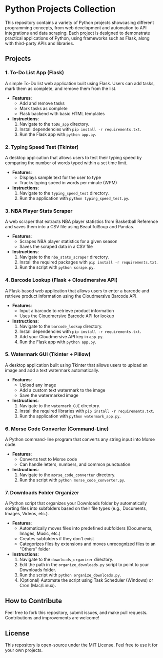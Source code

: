 # Python Projects Collection

This repository contains a variety of Python projects showcasing different programming concepts, from web development and automation to API integrations and data scraping. Each project is designed to demonstrate practical applications of Python, using frameworks such as Flask, along with third-party APIs and libraries.

## Projects

### 1. **To-Do List App (Flask)**
A simple To-Do list web application built using Flask. Users can add tasks, mark them as complete, and remove them from the list.

- **Features**:
  - Add and remove tasks
  - Mark tasks as complete
  - Flask backend with basic HTML templates
- **Instructions**:
  1. Navigate to the `toDo_app` directory.
  2. Install dependencies with `pip install -r requirements.txt`.
  3. Run the Flask app with `python app.py`.

### 2. **Typing Speed Test (Tkinter)**
A desktop application that allows users to test their typing speed by comparing the number of words typed within a set time limit.

- **Features**:
  - Displays sample text for the user to type
  - Tracks typing speed in words per minute (WPM)
- **Instructions**:
  1. Navigate to the `typing_speed_test` directory.
  2. Run the application with `python typing_speed_test.py`.

### 3. **NBA Player Stats Scraper**
A web scraper that extracts NBA player statistics from Basketball Reference and saves them into a CSV file using BeautifulSoup and Pandas.

- **Features**:
  - Scrapes NBA player statistics for a given season
  - Saves the scraped data in a CSV file
- **Instructions**:
  1. Navigate to the `nba_stats_scraper` directory.
  2. Install the required packages with `pip install -r requirements.txt`.
  3. Run the script with `python scrape.py`.

### 4. **Barcode Lookup (Flask + Cloudmersive API)**
A Flask-based web application that allows users to enter a barcode and retrieve product information using the Cloudmersive Barcode API.

- **Features**:
  - Input a barcode to retrieve product information
  - Uses the Cloudmersive Barcode API for lookup
- **Instructions**:
  1. Navigate to the `barcode_lookup` directory.
  2. Install dependencies with `pip install -r requirements.txt`.
  3. Add your Cloudmersive API key in `app.py`.
  4. Run the Flask app with `python app.py`.


### 5. **Watermark GUI (Tkinter + Pillow)**
A desktop application built using Tkinter that allows users to upload an image and add a text watermark automatically.

- **Features**:
  - Upload any image
  - Add a custom text watermark to the image
  - Save the watermarked image
- **Instructions**:
  1. Navigate to the `watermark_GUI` directory.
  2. Install the required libraries with `pip install -r requirements.txt`.
  3. Run the application with `python watermark_app.py`.

### 6. **Morse Code Converter (Command-Line)**
A Python command-line program that converts any string input into Morse code.

- **Features**:
  - Converts text to Morse code
  - Can handle letters, numbers, and common punctuation
- **Instructions**:
  1. Navigate to the `morse_code_converter` directory.
  2. Run the script with `python morse_code_converter.py`.
 
### 7. **Downloads Folder Organizer**
A Python script that organizes your Downloads folder by automatically sorting files into subfolders based on their file types (e.g., Documents, Images, Videos, etc.).

- **Features**:
  - Automatically moves files into predefined subfolders (Documents, Images, Music, etc.)
  - Creates subfolders if they don't exist
  - Categorizes files by extensions and moves unrecognized files to an "Others" folder
- **Instructions**:
  1. Navigate to the `downloads_organizer` directory.
  2. Edit the path in the `organize_downloads.py` script to point to your Downloads folder.
  3. Run the script with `python organize_downloads.py`.
  4. (Optional) Automate the script using Task Scheduler (Windows) or Cron (Mac/Linux).

## How to Contribute

Feel free to fork this repository, submit issues, and make pull requests. Contributions and improvements are welcome!

## License

This repository is open-source under the MIT License. Feel free to use it for your own projects.
